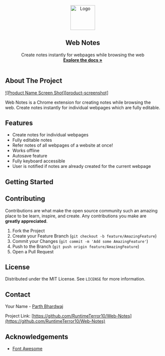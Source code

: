 
<!-- PROJECT LOGO -->
<br />
<p align="center">
  <a href="https://github.com/othneildrew/Best-README-Template">
    <img src="images/logo.png" alt="Logo" width="80" height="80">
  </a>

  <h2 align="center">Web Notes</h2>

  <p align="center">
   Create notes instantly for webpages while browsing the web
    <br />
    <a href="https://github.com/othneildrew/Best-README-Template"><strong>Explore the docs »</strong></a>
    <br />
    <br />
    
  </p>
</p>


<!-- ABOUT THE PROJECT -->
## About The Project

[![Product Name Screen Shot][product-screenshot]](https://example.com)

Web Notes is a Chrome extension for creating notes while browsing the web. Create notes instantly for individual webpages which are fully editable.  


## Features
<ul>
<li>Create notes for individual webpages</li>
  <li>Fully editable notes</li>
  <li>Refer notes of all webpages of a website at once!</li>
  <li>Works offline</li>
  <li>Autosave feature</li>
  <li>Fully keyboard accessible</li>
  <li>User is notified if notes are already created for the current webpage</li>
  
</ul>

<!-- GETTING STARTED -->
## Getting Started



## Contributing

Contributions are what make the open source community such an amazing place to be learn, inspire, and create. Any contributions you make are **greatly appreciated**.

1. Fork the Project
2. Create your Feature Branch (`git checkout -b feature/AmazingFeature`)
3. Commit your Changes (`git commit -m 'Add some AmazingFeature'`)
4. Push to the Branch (`git push origin feature/AmazingFeature`)
5. Open a Pull Request



<!-- LICENSE -->
## License

Distributed under the MIT License. See `LICENSE` for more information.



<!-- CONTACT -->
## Contact

Your Name - [Parth Bhardwaj](https://twitter.com/parth_codes) 

Project Link: [https://github.com/RuntimeTerror10/Web-Notes](https://github.com/RuntimeTerror10/Web-Notes)



<!-- ACKNOWLEDGEMENTS -->
## Acknowledgements

* [Font Awesome](https://fontawesome.com)




